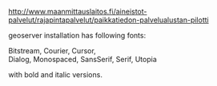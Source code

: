 http://www.maanmittauslaitos.fi/aineistot-palvelut/rajapintapalvelut/paikkatiedon-palvelualustan-pilotti


geoserver installation has following fonts:

Bitstream, 
Courier,
Cursor,	 
Dialog,
Monospaced,
SansSerif,
Serif,
Utopia

with bold and italic versions.
